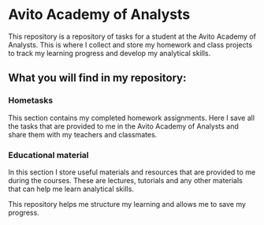 # Avito Academy of Analysts
This repository is a repository of tasks for a student at the Avito Academy of Analysts. This is where I collect and store my homework and class projects to track my learning progress and develop my analytical skills.

## What you will find in my repository:

### Hometasks
This section contains my completed homework assignments. Here I save all the tasks that are provided to me in the Avito Academy of Analysts and share them with my teachers and classmates.

### Educational material
In this section I store useful materials and resources that are provided to me during the courses. These are lectures, tutorials and any other materials that can help me learn analytical skills.

This repository helps me structure my learning and allows me to save my progress.
